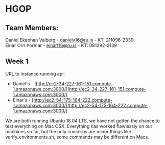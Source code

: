 # HGOP

## Team Members:
Daníel Ekaphan Valberg - danielv16@ru.is - KT: 211096-2339  
Einar Orri Þormar - einart16@ru.is - KT: 081292-2139

## Week 1

URL to instance running api: 
- Daniel's - [http://ec2-34-227-161-151.compute-1.amazonaws.com:3000/](http://ec2-34-227-161-151.compute-1.amazonaws.com:3000/) 
- Einar's - [http://ec2-54-175-164-222.compute-1.amazonaws.com:3000/](http://ec2-54-175-164-222.compute-1.amazonaws.com:3000/)

We are both running Ubuntu 18.04 LTS, we have not gotten the chance to test everything on Mac OSX. Everything has worked flawlessly on our machines so far, but the only concerns are minor things like verify_environments.sh, some commands may be different on Macs.